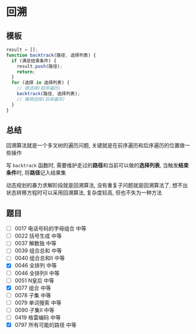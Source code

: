 # 回溯

## 模板

```js
result = [];
function backtrack(路径, 选择列表) {
  if (满足结束条件) {
    result.push(路径);
    return;
  }
  for (选择 in 选择列表) {
    // 做选择(前序遍历)
    backtrack(路径, 选择列表);
    // 撤销选择(后续遍历)
  }
}
```

## 总结

回溯算法就是一个多叉树的遍历问题, 关键就是在前序遍历和后序遍历的位置做一些操作

写 `backtrack` 函数时, 需要维护走过的**路径**和当前可以做的**选择列表**, 当触发**结束条件**时, 将**路径**记入结果集

动态规划的暴力求解阶段就是回溯算法, 没有重复子问题就是回溯算法了, 想不出状态转移方程时可以采用回溯算法, 复杂度较高, 但也不失为一种方法

## 题目

- [ ] 0017 电话号码的字母组合 中等
- [ ] 0022 括号生成 中等
- [ ] 0037 解数独 中等
- [ ] 0039 组合总和 中等
- [ ] 0040 组合总和II 中等
- [x] 0046 全排列 中等
- [ ] 0046 全排列II 中等
- [ ] 0051 N皇后 中等
- [x] 0077 组合 中等
- [ ] 0078 子集 中等
- [ ] 0079 单词搜索 中等
- [ ] 0090 子集II 中等
- [ ] 0419 格雷编码 中等
- [x] 0797 所有可能的路径 中等
